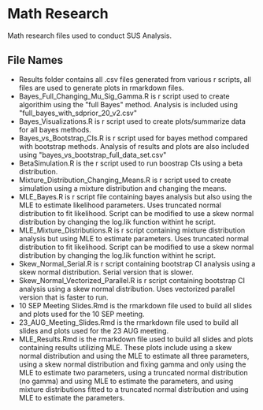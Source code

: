 # Math Research

Math research files used to conduct SUS Analysis.

## File Names
* Results folder contains all .csv files generated from various r scripts, all files are used to generate plots in rmarkdown files. 
* Bayes_Full_Changing_Mu_Sig_Gamma.R is r script used to create algorithim using the "full Bayes" method. Analysis is included using "full_bayes_with_sdprior_20_v2.csv"
* Bayes_Visualizations.R is r script used to create plots/summarize data for all bayes methods.
* Bayes_vs_Bootstrap_CIs.R is r script used for bayes method compared with bootstrap methods. Analysis of results and plots are also included using "bayes_vs_bootstrap_full_data_set.csv"
* BetaSimulation.R is the r script used to run boostrap CIs using a beta distribution.
* Mixture_Distribution_Changing_Means.R is r script used to create simulation using a mixture distribution and changing the means.
* MLE_Bayes.R is r script file containing bayes analysis but also using the MLE to estimate likelihood parameters. Uses truncated normal distribution to fit likelihood. Script can be modified to use a skew normal distribution by changing the log.lik function withint he script.
* MLE_Mixture_Distributions.R is r script containing mixture distribution analysis but using MLE to estimate parameters. Uses truncated normal distribution to fit likelihood. Script can be modified to use a skew normal distribution by changing the log.lik function withint he script. 
* Skew_Normal_Serial.R is r script containing bootstrap CI analysis using a skew normal distribution. Serial version that is slower.
* Skew_Normal_Vectorized_Parallel.R is r script containing bootstrap CI analysis using a skew normal distribution. Uses vectorized parallel version that is faster to run. 
* 10 SEP Meeting Slides.Rmd is the rmarkdown file used to build all slides and plots used for the 10 SEP meeting.
* 23_AUG_Meeting_Slides.Rmd is the rmarkdown file used to build all slides and plots used for the 23 AUG meeting.
* MLE_Results.Rmd is the rmarkdown file used to build all slides and plots containing results utilizing MLE. These plots include using a skew normal distribution and using the MLE to estimate all three parameters, using a skew normal distribution and fixing gamma and only using the MLE to estimate two parameters, using a truncated normal distribution (no gamma) and using MLE to estimate the parameters, and using mixture distributions fitted to a truncated normal distribution and using MLE to estimate the parameters. 
